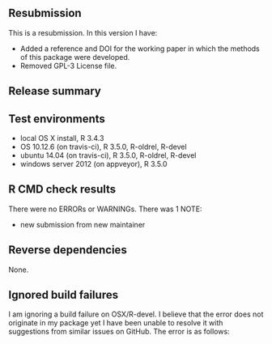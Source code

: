 ## Resubmission

This is a resubmission. In this version I have:

* Added a reference and DOI for the working paper in which the methods of this package were developed.
* Removed GPL-3 License file.


## Release summary

## Test environments
* local OS X install, R 3.4.3
* OS 10.12.6 (on travis-ci), R 3.5.0, R-oldrel, R-devel
* ubuntu 14.04 (on travis-ci), R 3.5.0, R-oldrel, R-devel
* windows server 2012 (on appveyor), R 3.5.0

## R CMD check results
There were no ERRORs or WARNINGs. There was 1 NOTE:

* new submission from new maintainer

## Reverse dependencies

None.

## Ignored build failures

I am ignoring a build failure on OSX/R-devel. I believe that the error does not originate in my package yet I have been unable to resolve it with suggestions from similar issues on GitHub. The error is as follows:

 <!--
The command "Rscript -e 'deps <- devtools::dev_package_deps(dependencies = NA);devtools::install_deps(dependencies = TRUE);if (!all(deps$package %in% installed.packages())) { message("missing: ", paste(setdiff(deps$package, installed.packages()), collapse=", ")); q(status = 1, save = "no")}'" failed and exited with 1 during .
--!>

